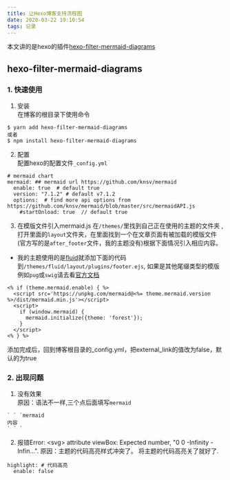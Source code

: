 ```yaml
---
title: 让Hexo博客支持流程图
date: 2020-03-22 19:10:54
tags: 记录
---
```


本文讲的是hexo的插件[hexo-filter-mermaid-diagrams](https://github.com/webappdevelp/hexo-filter-mermaid-diagrams)
## hexo-filter-mermaid-diagrams

### 1. 快速使用
1. 安装<br>
在博客的根目录下使用命令
```
$ yarn add hexo-filter-mermaid-diagrams
或者
$ npm install hexo-filter-mermaid-diagrams
```
2. 配置<br>
配置hexo的配置文件`_config.yml`

```
# mermaid chart
mermaid: ## mermaid url https://github.com/knsv/mermaid
  enable: true  # default true
  version: "7.1.2" # default v7.1.2
  options:  # find more api options from https://github.com/knsv/mermaid/blob/master/src/mermaidAPI.js
    #startOnload: true  // default true
```

3. 在模版文件引入mermaid.js
在`/themes/`里找到自己正在使用的主题的文件夹 ,打开里面的`layout`文件夹，在里面找到一个在文章页面有被加载的模版文件(官方写的是`after_footer`文件，我的主题没有)根据下面情况引入相应内容。

- 我的主题使用的是[fluid](https://github.com/fluid-dev/hexo-theme-fluid)就添加下面的代码到`/themes/fluid/layout/plugins/footer.ejs`, 如果是其他尾缀类型的模版例如`pug`或`swig`请去看[官方文档](https://github.com/webappdevelp/hexo-filter-mermaid-diagrams)<br>

```
<% if (theme.mermaid.enable) { %>
  <script src='https://unpkg.com/mermaid@<%= theme.mermaid.version %>/dist/mermaid.min.js'></script>
  <script>
    if (window.mermaid) {
      mermaid.initialize({theme: 'forest'});
    }
  </script>
<% } %>
```

添加完成后，回到博客根目录的_config.yml，把external_link的值改为false，默认的为true

### 2. 出现问题
1. 没有效果<br>
原因：语法不一样,三个点后面填写`mermaid`

```
` ` `mermaid
内容
` ` `
```

2. 报错Error: \<svg> attribute viewBox: Expected number, "0 0 -Infinity -Infin…".
原因：主题的代码高亮样式冲突了。
将主题的代码高亮关了就好了.
```
highlight: # 代码高亮
  enable: false
```